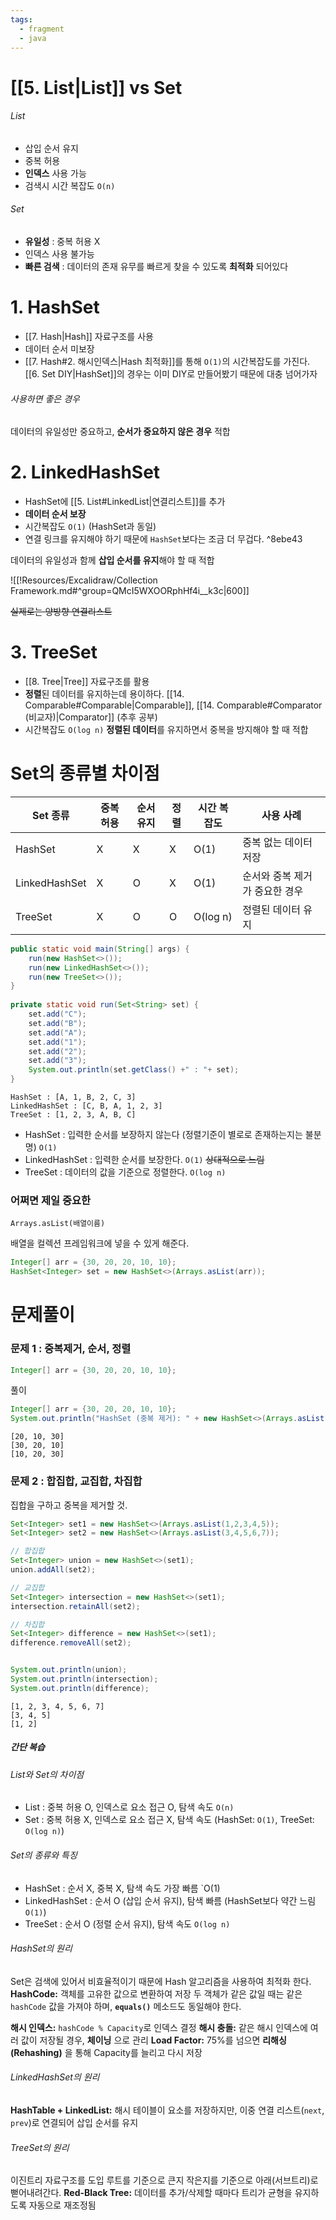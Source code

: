 ```yaml
---
tags:
  - fragment
  - java
---
```

# [[5. List|List]] vs Set
###### List
- 삽입 순서 유지
- 중복 허용
- **인덱스** 사용 가능
- 검색시 시간 복잡도 `O(n)`
###### Set
- **유일성** : 중복 허용 X
- 인덱스 사용 불가능
- **빠른 검색** : 데이터의 존재 유무를 빠르게 찾을 수 있도록 **최적화** 되어있다

# 1. HashSet
- [[7. Hash|Hash]] 자료구조를 사용
- 데이터 순서  미보장
- [[7. Hash#2. 해시인덱스|Hash 최적화]]를 통해 `O(1)`의 시간복잡도를 가진다.
[[6. Set DIY|HashSet]]의 경우는 이미 DIY로 만들어봤기 때문에 대충 넘어가자
###### 사용하면 좋은 경우
데이터의 유일성만 중요하고, **순서가 중요하지 않은 경우** 적합

# 2. LinkedHashSet
- HashSet에 [[5. List#LinkedList|연결리스트]]를 추가
- **데이터 순서 보장**
- 시간복잡도 `O(1)` (HashSet과 동일)
- 연결 링크를 유지해야 하기 때문에 `HashSet`보다는 조금 더 무겁다. ^8ebe43

데이터의 유일성과 함께 **삽입 순서를 유지**해야 할 때 적합

![[!Resources/Excalidraw/Collection Framework.md#^group=QMcI5WXOORphHf4i__k3c|600]]

~~실제로는 양방향 연결리스트~~

# 3. TreeSet
- [[8. Tree|Tree]] 자료구조를 활용
- **정렬**된 데이터를 유지하는데 용이하다. [[14. Comparable#Comparable|Comparable]], [[14. Comparable#Comparator (비교자)|Comparator]] (추후 공부)
- 시간복잡도 `O(log n)`
**정렬된 데이터**를 유지하면서 중복을 방지해야 할 때 적합
# Set의 종류별 차이점

| Set 종류        | 중복 허용 | 순서 유지 | 정렬  | 시간 복잡도   | 사용 사례             |
| ------------- | ----- | ----- | --- | -------- | ----------------- |
| HashSet       | X     | X     | X   | O(1)     | 중복 없는 데이터 저장      |
| LinkedHashSet | X     | O     | X   | O(1)     | 순서와 중복 제거가 중요한 경우 |
| TreeSet       | X     | O     | O   | O(log n) | 정렬된 데이터 유지        |

```java
public static void main(String[] args) {  
    run(new HashSet<>());  
    run(new LinkedHashSet<>());  
    run(new TreeSet<>());  
}  
  
private static void run(Set<String> set) {  
    set.add("C");  
    set.add("B");  
    set.add("A");  
    set.add("1");  
    set.add("2");  
    set.add("3");  
    System.out.println(set.getClass() +" : "+ set);  
}
```

```
HashSet : [A, 1, B, 2, C, 3]
LinkedHashSet : [C, B, A, 1, 2, 3]
TreeSet : [1, 2, 3, A, B, C]
```

- HashSet : 입력한 순서를 보장하지 않는다 (정렬기준이 별로로 존재하는지는 불분명) `O(1)`
- LinkedHashSet : 입력한 순서를 보장한다.  `O(1)` ~~상대적으로 느림~~
- TreeSet : 데이터의 값을 기준으로 정렬한다.  `O(log n)`


### 어쩌면 제일 중요한
`Arrays.asList(배열이름)`

배열을 컬렉션 프레임워크에 넣을 수 있게 해준다.
```java
Integer[] arr = {30, 20, 20, 10, 10};  
HashSet<Integer> set = new HashSet<>(Arrays.asList(arr));  
```


# 문제풀이

### 문제 1 : 중복제거, 순서, 정렬
```java
Integer[] arr = {30, 20, 20, 10, 10};
```

풀이
```java
Integer[] arr = {30, 20, 20, 10, 10};  
System.out.println("HashSet (중복 제거): " + new HashSet<>(Arrays.asList(arr))); System.out.println("LinkedHashSet (중복 제거 + 순서 유지): " + new LinkedHashSet<>(Arrays.asList(arr))); System.out.println("TreeSet (중복 제거 + 정렬): " + new TreeSet<>(Arrays.asList(arr)));
```

```
[20, 10, 30]
[30, 20, 10]
[10, 20, 30]
```

### 문제 2 : 합집합, 교집합, 차집합

집합을 구하고 중복을 제거할 것.

```java
Set<Integer> set1 = new HashSet<>(Arrays.asList(1,2,3,4,5));  
Set<Integer> set2 = new HashSet<>(Arrays.asList(3,4,5,6,7));
```

```java
// 합집합
Set<Integer> union = new HashSet<>(set1);  
union.addAll(set2);  

// 교집합
Set<Integer> intersection = new HashSet<>(set1);  
intersection.retainAll(set2);  

// 차집합
Set<Integer> difference = new HashSet<>(set1);  
difference.removeAll(set2);  


System.out.println(union);
System.out.println(intersection);  
System.out.println(difference);
```

```
[1, 2, 3, 4, 5, 6, 7]
[3, 4, 5]
[1, 2]
```



##### 간단 복습
###### List와 Set의 차이점
- List : 중복 허용 O, 인덱스로 요소 접근 O, 탐색 속도 `O(n)`
- Set : 중복 허용 X, 인덱스로 요소 접근 X, 탐색 속도 (HashSet: `O(1)`, TreeSet: `O(log n)`)

###### Set의 종류와 특징
- HashSet : 순서 X, 중복 X, 탐색 속도 가장 빠름 `O(1)
- LinkedHashSet : 순서 O (삽입 순서 유지), 탐색 빠름 (HashSet보다 약간 느림 `O(1)`)
- TreeSet : 순서 O (정렬 순서 유지), 탐색 속도 `O(log n)`
###### HashSet의 원리
Set은 검색에 있어서 비효율적이기 때문에 Hash 알고리즘을 사용하여 최적화 한다.
**HashCode:** 객체를 고유한 값으로 변환하여 저장
두 객체가 같은 값일 때는 같은 `hashCode` 값을 가져야 하며, **`equals()`** 메소드도 동일해야 한다.

**해시 인덱스:** `hashCode % Capacity`로 인덱스 결정
**해시 충돌:** 같은 해시 인덱스에 여러 값이 저장될 경우, **체이닝** 으로 관리
**Load Factor:** 75%를 넘으면 **리해싱(Rehashing)** 을 통해 Capacity를 늘리고 다시 저장
###### LinkedHashSet의 원리
**HashTable + LinkedList:** 해시 테이블이 요소를 저장하지만, 
이중 연결 리스트(`next`, `prev`)로 연결되어 삽입 순서를 유지
###### TreeSet의 원리
이진트리 자료구조를 도입
루트를 기준으로 큰지 작은지를 기준으로 아래(서브트리)로 뻗어내려간다.
**Red-Black Tree:** 데이터를 추가/삭제할 때마다 트리가 균형을 유지하도록 자동으로 재조정됨